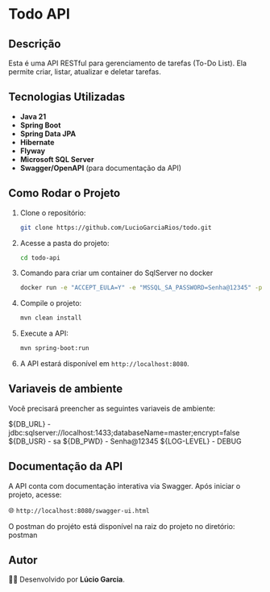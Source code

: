 # Todo API

## Descrição

Esta é uma API RESTful para gerenciamento de tarefas (To-Do List). Ela permite criar, listar, atualizar e deletar tarefas.

## Tecnologias Utilizadas

- **Java 21**
- **Spring Boot**
- **Spring Data JPA**
- **Hibernate**
- **Flyway**
- **Microsoft SQL Server**
- **Swagger/OpenAPI** (para documentação da API)

## Como Rodar o Projeto

1. Clone o repositório:
   ```sh
   git clone https://github.com/LucioGarciaRios/todo.git
   ```
2. Acesse a pasta do projeto:
   ```sh
   cd todo-api
   ```
3. Comando para criar um container do SqlServer no docker
   ```sh
   docker run -e "ACCEPT_EULA=Y" -e "MSSQL_SA_PASSWORD=Senha@12345" -p 1433:1433 -d mcr.microsoft.com/mssql/server:2022-latest
   ```
4. Compile o projeto:
   ```sh
   mvn clean install
   ```
5. Execute a API:
   ```sh
   mvn spring-boot:run
   ```
6. A API estará disponível em `http://localhost:8080`.

## Variaveis de ambiente

Você precisará preencher as seguintes variaveis de ambiente:

   ${DB_URL} - jdbc:sqlserver://localhost:1433;databaseName=master;encrypt=false
   ${DB_USR} - sa
   ${DB_PWD} - Senha@12345
   ${LOG-LEVEL} - DEBUG


## Documentação da API

A API conta com documentação interativa via Swagger. Após iniciar o projeto, acesse:

🌐 `http://localhost:8080/swagger-ui.html`

O postman do projéto está disponível na raiz do projeto no diretório: postman

## Autor

👨‍💻 Desenvolvido por **Lúcio Garcia**.


